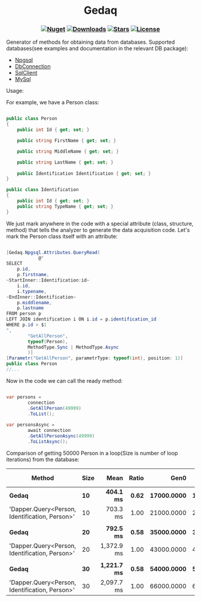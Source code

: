<h1 align="center">
  <a>Gedaq</a>
</h1>

<h3 align="center">

  [![Nuget](https://img.shields.io/nuget/v/Gedaq?logo=Gedaq)](https://www.nuget.org/packages/Gedaq/)
  [![Downloads](https://img.shields.io/nuget/dt/Gedaq.svg)](https://www.nuget.org/packages/Gedaq/)
  [![Stars](https://img.shields.io/github/stars/SoftStoneDevelop/Gedaq?color=brightgreen)](https://github.com/SoftStoneDevelop/Gedaq/stargazers)
  [![License](https://img.shields.io/badge/license-MIT-blue.svg)](LICENSE)

</h3>

Generator of methods for obtaining data from databases.
Supported databases(see examples and documentation in the relevant DB package):<br>
- [Npgsql](https://github.com/SoftStoneDevelop/Gedaq.Npgsql)
- [DbConnection](https://github.com/SoftStoneDevelop/Gedaq.DbConnection)
- [SqlClient](https://github.com/SoftStoneDevelop/Gedaq.SqlClient)
- [MySql](https://github.com/SoftStoneDevelop/Gedaq.MySql)

Usage:

For example, we have a Person class:
```C#

public class Person
{
    public int Id { get; set; }

    public string FirstName { get; set; }

    public string MiddleName { get; set; }

    public string LastName { get; set; }
    
    public Identification Identification { get; set; }
}

public class Identification
{
    public int Id { get; set; }
    public string TypeName { get; set; }
}

```
We just mark anywhere in the code with a special attribute (class, structure, method) that tells the analyzer to generate the data acquisition code.
Let's mark the Person class itself with an attribute:

```C#

[Gedaq.Npgsql.Attributes.QueryRead(
            @"
SELECT 
    p.id,
    p.firstname,
~StartInner::Identification:id~
    i.id,
    i.typename,
~EndInner::Identification~
    p.middlename,
    p.lastname
FROM person p
LEFT JOIN identification i ON i.id = p.identification_id
WHERE p.id > $1
",
        "GetAllPerson",
        typeof(Person),
        MethodType.Sync | MethodType.Async
        )]
[Parametr("GetAllPerson", parametrType: typeof(int), position: 1)]
public class Person
//...

```

Now in the code we can call the ready method:
```C#

var persons = 
        connection
        .GetAllPerson(49999)
        .ToList();
        
var personsAsync = 
        await connection
        .GetAllPersonAsync(49999)
        .ToListAsync();

```

Comparison of getting 50000 Person in a loop(Size is number of loop iterations) from the database:


|                                         Method | Size |       Mean | Ratio |       Gen0 |       Gen1 |       Gen2 | Allocated | Alloc Ratio |
|----------------------------------------------- |----- |-----------:|------:|-----------:|-----------:|-----------:|----------:|------------:|
|                                          **Gedaq** |   **10** |   **404.1 ms** |  **0.62** | **17000.0000** | **16000.0000** |  **6000.0000** | **119.12 MB** |        **0.83** |
| &#39;Dapper.Query&lt;Person, Identification, Person&gt;&#39; |   10 |   703.3 ms |  1.00 | 21000.0000 | 20000.0000 |  7000.0000 | 143.93 MB |        1.00 |
|                                                |      |            |       |            |            |            |           |             |
|                                          **Gedaq** |   **20** |   **792.5 ms** |  **0.58** | **35000.0000** | **34000.0000** | **13000.0000** | **238.25 MB** |        **0.83** |
| &#39;Dapper.Query&lt;Person, Identification, Person&gt;&#39; |   20 | 1,372.9 ms |  1.00 | 43000.0000 | 42000.0000 | 16000.0000 | 287.85 MB |        1.00 |
|                                                |      |            |       |            |            |            |           |             |
|                                          **Gedaq** |   **30** | **1,221.7 ms** |  **0.58** | **54000.0000** | **53000.0000** | **20000.0000** | **357.36 MB** |        **0.83** |
| &#39;Dapper.Query&lt;Person, Identification, Person&gt;&#39; |   30 | 2,097.7 ms |  1.00 | 66000.0000 | 65000.0000 | 24000.0000 | 431.78 MB |        1.00 |
